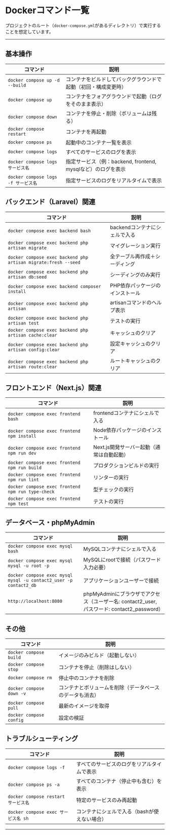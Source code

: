 # Dockerコマンド一覧

プロジェクトのルート（`docker-compose.yml`があるディレクトリ）で実行することを想定しています。

---

## 基本操作

| コマンド | 説明 |
|---|---|
| `docker compose up -d --build` | コンテナをビルドしてバックグラウンドで起動（初回・構成変更時） |
| `docker compose up` | コンテナをフォアグラウンドで起動（ログをそのまま表示） |
| `docker compose down` | コンテナを停止・削除（ボリュームは残る） |
| `docker compose restart` | コンテナを再起動 |
| `docker compose ps` | 起動中のコンテナ一覧を表示 |
| `docker compose logs` | すべてのサービスのログを表示 |
| `docker compose logs サービス名` | 指定サービス（例：backend, frontend, mysqlなど）のログを表示 |
| `docker compose logs -f サービス名` | 指定サービスのログをリアルタイムで表示 |

## バックエンド（Laravel）関連

| コマンド | 説明 |
|---|---|
| `docker compose exec backend bash` | backendコンテナにシェルで入る |
| `docker compose exec backend php artisan migrate` | マイグレーション実行 |
| `docker compose exec backend php artisan migrate:fresh --seed` | 全テーブル再作成＋シーディング |
| `docker compose exec backend php artisan db:seed` | シーディングのみ実行 |
| `docker compose exec backend composer install` | PHP依存パッケージのインストール |
| `docker compose exec backend php artisan` | artisanコマンドのヘルプ表示 |
| `docker compose exec backend php artisan test` | テストの実行 |
| `docker compose exec backend php artisan cache:clear` | キャッシュのクリア |
| `docker compose exec backend php artisan config:clear` | 設定キャッシュのクリア |
| `docker compose exec backend php artisan route:clear` | ルートキャッシュのクリア |

## フロントエンド（Next.js）関連

| コマンド | 説明 |
|---|---|
| `docker compose exec frontend bash` | frontendコンテナにシェルで入る |
| `docker compose exec frontend npm install` | Node依存パッケージのインストール |
| `docker compose exec frontend npm run dev` | Next.js開発サーバー起動（通常は自動起動） |
| `docker compose exec frontend npm run build` | プロダクションビルドの実行 |
| `docker compose exec frontend npm run lint` | リンターの実行 |
| `docker compose exec frontend npm run type-check` | 型チェックの実行 |
| `docker compose exec frontend npm test` | テストの実行 |

## データベース・phpMyAdmin

| コマンド | 説明 |
|---|---|
| `docker compose exec mysql bash` | MySQLコンテナにシェルで入る |
| `docker compose exec mysql mysql -u root -p` | MySQLにrootで接続（パスワード入力必要） |
| `docker compose exec mysql mysql -u contact2_user -p contact2_db` | アプリケーションユーザーで接続 |
| `http://localhost:8080` | phpMyAdminにブラウザでアクセス（ユーザー名: contact2_user, パスワード: contact2_password） |

## その他

| コマンド | 説明 |
|---|---|
| `docker compose build` | イメージのみビルド（起動しない） |
| `docker compose stop` | コンテナを停止（削除はしない） |
| `docker compose rm` | 停止中のコンテナを削除 |
| `docker compose down -v` | コンテナとボリュームを削除（データベースのデータも消去） |
| `docker compose pull` | 最新のイメージを取得 |
| `docker compose config` | 設定の検証 |

## トラブルシューティング

| コマンド | 説明 |
|---|---|
| `docker compose logs -f` | すべてのサービスのログをリアルタイムで表示 |
| `docker compose ps -a` | すべてのコンテナ（停止中も含む）を表示 |
| `docker compose restart サービス名` | 特定のサービスのみ再起動 |
| `docker compose exec サービス名 sh` | コンテナにシェルで入る（bashが使えない場合） |

---